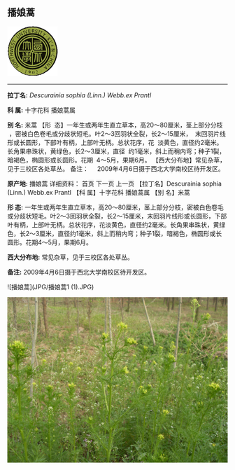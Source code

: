 ## 播娘蒿

![西北大学校园网络植物志](JPG/nwu.gif)

---

**拉丁名:**  _Descurainia sophia (Linn.) Webb.ex Prantl_

**科 属:** 十字花科 播娘蒿属

**别 名:** 米蒿
【形  态】一年生或两年生直立草本，高20～80厘米，茎上部分分枝
 ，密被白色卷毛或分歧状短毛。叶2～3回羽状全裂，长2～15厘米，
 末回羽片线形或长圆形，下部叶有柄，上部叶无柄。总状花序，花
 淡黄色，直径约2毫米。长角果串珠状，黄绿色，长2～3厘米，直径
 约1毫米，斜上而稍内弯；种子1裂，暗褐色，椭圆形或长圆形。花期
 4～5月，果期6月。
【西大分布地】常见杂草，见于三校区各处草丛。
备注：
    2009年4月6日摄于西北大学南校区待开发区。

**原产地:** 播娘蒿
详细资料： 首页 下一页 上一页
【拉丁名】Descurainia sophia (Linn.) Webb.ex Prantl
【科 属】十字花科 播娘蒿属
【别 名】米蒿

**形  态:** 一年生或两年生直立草本，高20～80厘米，茎上部分分枝，密被白色卷毛或分歧状短毛。叶2～3回羽状全裂，长2～15厘米，末回羽片线形或长圆形，下部叶有柄，上部叶无柄。总状花序，花淡黄色，直径约2毫米。长角果串珠状，黄绿色，长2～3厘米，直径约1毫米，斜上而稍内弯；种子1裂，暗褐色，椭圆形或长圆形。花期4～5月，果期6月。

**西大分布地:** 常见杂草，见于三校区各处草丛。

**备注:** 2009年4月6日摄于西北大学南校区待开发区。

![播娘蒿](JPG/播娘蒿1 (1).JPG) 

![播娘蒿](JPG/播娘蒿1.JPG) 

